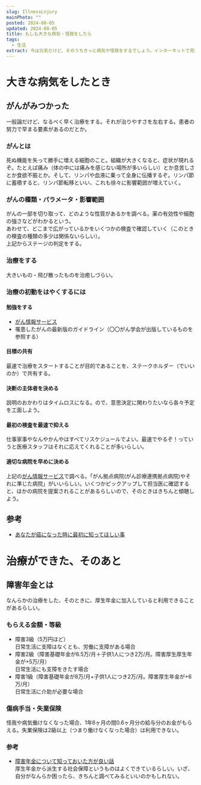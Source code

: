 ```yaml
---
slug: IllnessLnjury
mainPhoto: ""
posted: 2024-08-05
updated: 2024-08-05
title: もしも大きな病気・怪我をしたら
tags:
  - 生活
extract: 今は元気だけど、そのうちきっと病気や怪我をするでしょう。インターネットで見聞きしたものをメモしておく。
---
```

# 大きな病気をしたとき

## がんがみつかった

一般論だけど、なるべく早く治療をする。それが治りやすさを左右する。患者の努力で早まる要素があるのだとか。  

### がんとは

死ぬ機能を失って勝手に増える細胞のこと。組織が大きくなると、症状が現れるぞ。たとえば痛み（体の中には痛みを感じない場所が多いらしい）とか息苦しさとか食欲不振とか。そして、リンパや血液に乗って全身に伝播するぞ。リンパ節に蓄積すると、リンパ節転移といい、これも徐々に影響範囲が増えていく。

### がんの種類・パラメータ・影響範囲

がんの一部を切り取って、どのような性質があるかを調べる。薬の有効性や細胞の強さなどがわかるという。  
あわせて、どこまで広がっているかをいくつかの検査で確認していく（このときの検査の種類の多少は関係ないらしい）。  
上記からステージの判定をする。

### 治療をする

大きいもの・飛び散ったものを治癒しづらい。

### 治療の初動をはやくするには

#### 勉強をする

- [がん情報サービス](https://ganjoho.jp)
- 罹患したがんの最新版のガイドライン（〇〇がん学会が出版しているものを参照する）

#### 目標の共有

最速で治療をスタートすることが目的であることを、ステークホルダー（でいいのか）で共有する。
#### 決断の主体者を決める

説明のおかわりはタイムロスになる。ので、意思決定に関わりたいなら各々予定を工面しよう。
#### 最初の検査を最速で抑える

仕事家事やなんやかんやはすべてリスケジュールでよい。最速でやるぞ！っていうと医療スタッフはそれに応えてくれることが多いらしい。
####  適切な病院を早めに決める

上記の[がん情報サービス](https://ganjoho.jp)で調べる。「がん拠点病院(がん診療連携拠点病院)やそれに準じた病院」がいいらしい。いくつかピックアップして担当医に確認すると、ほかの病院を提案されることがあるらしいので、そのときはきちんと傾聴しよう。

## 参考

- [あなたが癌になった時に最初に知ってほしい事](https://anond.hatelabo.jp/20241128012228)


# 治療ができた、そのあと

## 障害年金とは

なんらかの治療をした、そのときに、厚生年金に加入していると利用できることがあるらしい。
###  もらえる金額・等級

- 障害3級（5万円ほど）  
  日常生活に支障はなくとも、労働に支障がある場合
- 障害2級（障害基礎年金が6.5万/月＋子供1人につき2万/月。障害厚生厚生年金が+5万/月）  
  日常生活にも支障をきたす場合
- 障害1級（障害基礎年金が8万/月+子供1人につき2万/月。障害厚生年金が+6万/月）  
  日常生活に介助が必要な場合

### 傷病手当・失業保険

怪我や病気働けなくなった場合、1年6ヶ月の間0.6ヶ月分の給与分のお金がもらえる。失業保険は2級以上（つまり働けなくなった場合）は利用できない。

### 参考

- [障害年金について知っておいた方が良い話](https://anond.hatelabo.jp/20240920134759)  
  厚生年金から派生する社会保障というものはよくできているらしい。いざ、自分がなんらか困ったら、きちんと調べてみるといいのかもしれない。